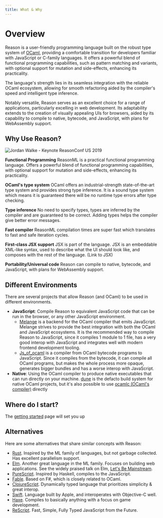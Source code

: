 ```yaml
---
title: What & Why
---
```


# Overview

Reason is a user-friendly programming language built on the robust type system of [OCaml](http://ocaml.org), providing a comfortable transition for developers familiar with JavaScript or C-family languages. It offers a powerful blend of functional programming capabilities, such as pattern matching and variants, with optional support for mutation and side-effects, enhancing its practicality.

The language's strength lies in its seamless integration with the reliable OCaml ecosystem, allowing for smooth refactoring aided by the compiler's speed and intelligent type inference.

Notably versatile, Reason serves as an excellent choice for a range of applications, particularly excelling in web development. Its adaptability extends to the creation of visually appealing UIs for browsers, aided by its capability to compile to native, bytecode, and JavaScript, with plans for WebAssembly support.

## Why Use Reason?

![Jordan Walke - Keynote ReasonConf US 2019](https://www.youtube.com/watch?v=5fG_lyNuEAw&t=3s&ab_channel=ReasonConf)

**Functional Programming**
ReasonML is a practical functional programming language. Offers a powerful blend of functional programming capabilities, with optional support for mutation and side-effects, enhancing its practicality.

**OCaml's type system**
OCaml offers an industrial-strength state-of-the-art type system and provides strong type inference. It is a sound type system which means it is guaranteed there will be no runtime type errors after type checking.

**Type inference**
No need to specify types, types are inferred by the compiler and are guaranteed to be correct. Adding types helps the compiler give better error messages.

**Fast compiler**
ReasonML compilation times are super fast which translates to fast and safe iteration cycles.

**First-class JSX support**
JSX is part of the language. JSX is an embeddable XML-like syntax, used to describe what the UI should look like, and composes with the rest of the language. (Link to JSX)

**Portability/Universal code**
Reason can compile to native, bytecode, and JavaScript, with plans for WebAssembly support.

## Different Environments

There are several projects that allow Reason (and OCaml) to be used in different environments.

- **JavaScript**: Compile Reason to equivalent JavaScript code that can be run in the browser, or any other JavaScript environment.
  - [Melange](https://melange.re) is a backend for the OCaml compiler that emits JavaScript. Melange strives to provide the best integration with both the OCaml and JavaScript ecosystems. It is the recommended way to compile Reason to JavaScript, since it compiles 1 module to 1 file, has a very good interop with JavaScript and integrates well with modern frontend development tooling.
  - [Js_of_ocaml](https://ocsigen.org/js_of_ocaml) is a compiler from OCaml bytecode programs to JavaScript. Since it compiles from the bytecode, it can compile all OCaml programs, but makes the whole process more opaque, generates bigger bundles and has a worse interop with JavaScript.
- **Native**: Using the OCaml compiler to produce native executables that can run directly on your machine. [dune](https://dune.build) is the defacto build system for native OCaml projects, but it's also possible to use [ocamlc (OCaml's compiler)](https://ocaml.org/docs/compiling-ocaml-projects) directly

## Where do I start?

The [getting started](getting-started.md) page will set you up

## Alternatives

Here are some alternatives that share similar concepts with Reason:

- [Rust](http://rust-lang.org). Inspired by the ML family of languages, but not garbage collected. Has excellent parallelism support.
- [Elm](http://elm-lang.org). Another great language in the ML family. Focuses on building web applications. See the widely praised talk on Elm, [Let's Be Mainstream](https://www.youtube.com/watch?v=oYk8CKH7OhE).
- [PureScript](http://www.purescript.org). Inspired by Haskell, compiles to the JavaScript.
- [Fable](http://fable.io/). Based on F#, which is closely related to OCaml.
- [ClojureScript](https://clojurescript.org). Dynamically typed language that prioritizes simplicity & great interop.
- [Swift](https://www.apple.com/swift/). Language built by Apple, and interoperates with Objective-C well.
- [Haxe](https://haxe.org). Compiles to basically anything with a focus on game development.
- [ReScript](rescript-lang.org). Fast, Simple, Fully Typed JavaScript from the Future.
